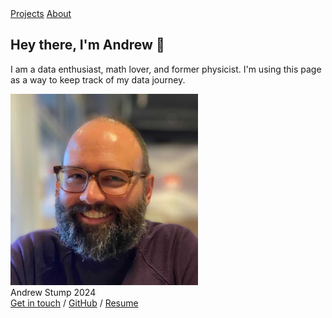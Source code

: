 <html lang="en">
<head>
    <meta charset="UTF-8">
    <meta name="viewport" content="width=device-width, initial-scale=1.0">
    <link href="/styles.css" rel="stylesheet">
    <link rel="preconnect" href="https://fonts.googleapis.com">
    <link rel="preconnect" href="https://fonts.gstatic.com" crossorigin>
    <link href="https://fonts.googleapis.com/css2?family=Manrope:wght@200..800&display=swap" rel="stylesheet">
</head>
<body>
    <div id="container">
        <nav>
          <a href="/projects">Projects</a> <a href="/about">About</a>
        </nav>
        <section>
            <h1>Hey there, I'm Andrew 👋</h1>
            <p>I am a data enthusiast, math lover, and former physicist. I'm using this page as a way to 
            keep track of my data journey.</p>
            <img src="/andrew_stump.jpg" alt="Andrew Stump" width="300">
        </section>
        <footer>
            <div class="divider"></div>
            <div>Andrew Stump 2024</div>
            <div><a href="https://docs.google.com/forms/d/1FmkmiD9CdXwro2OMTfHWJMPzGLhgDeppyzpjnyDUKPQ/prefill">Get in touch</a> / <a href="https://github.com/stumpand" target="_blank">GitHub</a> / <a href="/resume.pdf" target="_blank">Resume</a></div>
        </footer>
    </div>
    
</body>
</html>
